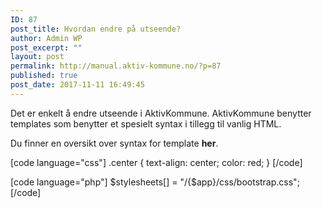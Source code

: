```yaml
---
ID: 87
post_title: Hvordan endre på utseende?
author: Admin WP
post_excerpt: ""
layout: post
permalink: http://manual.aktiv-kommune.no/?p=87
published: true
post_date: 2017-11-11 16:49:45
---
```

Det er enkelt å endre utseende i AktivKommune. AktivKommune benytter templates som benytter et spesielt syntax i tillegg til vanlig HTML.

Du finner en oversikt over syntax for template **her**.

[code language="css"]
.center {
    text-align: center;
    color: red;
}
[/code]

[code language="php"]
$stylesheets[] = "/{$app}/css/bootstrap.css";
[/code]